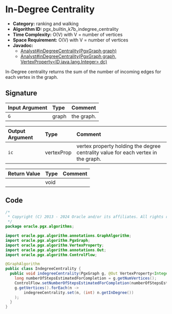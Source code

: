 # In-Degree Centrality

- **Category:** ranking and walking
- **Algorithm ID:** pgx_builtin_k7b_indegree_centrality
- **Time Complexity:** O(V) with V = number of vertices
- **Space Requirement:** O(V) with V = number of vertices
- **Javadoc:**
  - [Analyst#inDegreeCentrality(PgxGraph graph)](https://docs.oracle.com/en/database/oracle/property-graph/24.4/spgjv/oracle/pgx/api/Analyst.html#inDegreeCentrality_oracle_pgx_api_PgxGraph_)
  - [Analyst#inDegreeCentrality(PgxGraph graph, VertexProperty<ID,java.lang.Integer> dc)](https://docs.oracle.com/en/database/oracle/property-graph/24.4/spgjv/oracle/pgx/api/Analyst.html#inDegreeCentrality_oracle_pgx_api_PgxGraph_oracle_pgx_api_VertexProperty_)

In-Degree centrality returns the sum of the number of incoming edges for each vertex in the graph.

## Signature

| Input Argument | Type | Comment |
| :--- | :--- | :--- |
| `G` | graph | the graph. |

| Output Argument | Type | Comment |
| :--- | :--- | :--- |
| `ic` | vertexProp<int> | vertex property holding the degree centrality value for each vertex in the graph. |

| Return Value | Type | Comment |
| :--- | :--- | :--- |
| | void |  |

## Code

```java
/*
 * Copyright (C) 2013 - 2024 Oracle and/or its affiliates. All rights reserved.
 */
package oracle.pgx.algorithms;

import oracle.pgx.algorithm.annotations.GraphAlgorithm;
import oracle.pgx.algorithm.PgxGraph;
import oracle.pgx.algorithm.VertexProperty;
import oracle.pgx.algorithm.annotations.Out;
import oracle.pgx.algorithm.ControlFlow;

@GraphAlgorithm
public class IndegreeCentrality {
  public void indegreeCentrality(PgxGraph g, @Out VertexProperty<Integer> indegreeCentrality) {
    long numberOfStepsEstimatedForCompletion = g.getNumVertices();
    ControlFlow.setNumberOfStepsEstimatedForCompletion(numberOfStepsEstimatedForCompletion);
    g.getVertices().forEach(n ->
        indegreeCentrality.set(n, (int) n.getInDegree())
    );
  }
}
```
